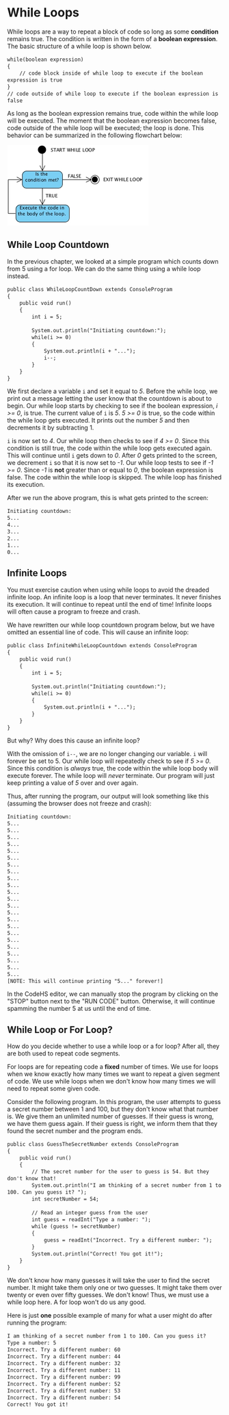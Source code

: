 # While Loops

While loops are a way to repeat a block of code so long as some **condition** remains true. The condition is written in the form of a **boolean expression**. The basic structure of a while loop is shown below.

``` 
while(boolean expression)
{
    // code block inside of while loop to execute if the boolean expression is true
}
// code outside of while loop to execute if the boolean expression is false
```

As long as the boolean expression remains true, code within the while loop will be executed. The moment that the boolean expression becomes false, code outside of the while loop will be executed; the loop is done. This behavior can be summarized in the following flowchart below:

![While_Loop_Diagram](../static/karel/while_loop_diagram.png "While Loop Diagram") 


## While Loop Countdown

In the previous chapter, we looked at a simple program which counts down from 5 using a for loop. We can do the same thing using a while loop instead.

```
public class WhileLoopCountDown extends ConsoleProgram
{
    public void run()
    {
        int i = 5;
        
        System.out.println("Initiating countdown:");
        while(i >= 0)
        {
            System.out.println(i + "...");
            i--;
        }
    }
}
```

We first declare a variable `i` and set it equal to *5*. Before the while loop, we print out a message letting the user know that the countdown is about to begin. Our while loop starts by checking to see if the boolean expression, *i >= 0*, is true. The current value of `i` is *5*. *5 >= 0* is true, so the code within the while loop gets executed. It prints out the number *5* and then decrements it by subtracting 1. 

`i` is now set to *4*. Our while loop then checks to see if *4 >= 0*. Since this condition is still true, the code within the while loop gets executed again. This will continue until `i` gets down to *0*. After *0* gets printed to the screen, we decrement `i` so that it is now set to *-1*. Our while loop tests to see if *-1 >= 0*. Since *-1* is **not** greater than or equal to *0*, the boolean expression is false. The code within the while loop is skipped. The while loop has finished its execution.


After we run the above program, this is what gets printed to the screen:

```
Initiating countdown:
5...
4...
3...
2...
1...
0...
```

## Infinite Loops

You must exercise caution when using while loops to avoid the dreaded infinite loop. An infinite loop is a loop that never terminates. It never finishes its execution. It will continue to repeat until the end of time! Infinite loops will often cause a program to freeze and crash.

We have rewritten our while loop countdown program below, but we have omitted an essential line of code. This will cause an infinite loop:

```
public class InfiniteWhileLoopCountdown extends ConsoleProgram
{
    public void run()
    {
        int i = 5;
        
        System.out.println("Initiating countdown:");
        while(i >= 0)
        {
            System.out.println(i + "...");
        }
    }
}
```

But why? Why does this cause an infinite loop?

With the omission of `i--`, we are no longer changing our variable. `i` will forever be set to 5. Our while loop will repeatedly check to see if *5 >= 0*. Since this condition is *always* true, the code within the while loop body will execute forever. The while loop will *never* terminate. Our program will just keep printing a value of *5* over and over again.

Thus, after running the program, our output will look something like this (assuming the browser does not freeze and crash):

```
Initiating countdown:
5...
5...
5...
5...
5...
5...
5...
5...
5...
5...
5...
5...
5...
5...
5...
5...
5...
5...
5...
5...
5...
5...
5...
[NOTE: This will continue printing "5..." forever!]
```

In the CodeHS editor, we can manually stop the program by clicking on the "STOP" button next to the "RUN CODE" button. Otherwise, it will continue spamming the number 5 at us until the end of time.


## While Loop or For Loop?

How do you decide whether to use a while loop or a for loop? After all, they are both used to repeat code segments.

For loops are for repeating code a **fixed** number of times. We use for loops when we know exactly how many times we want to repeat a given segment of code. We use while loops when we don't know how many times we will need to repeat some given code.

Consider the following program. In this program, the user attempts to guess a secret number between 1 and 100, but they don't know what that number is. We give them an unlimited number of guesses. If their guess is wrong, we have them guess again. If their guess is right, we inform them that they found the secret number and the program ends.

```
public class GuessTheSecretNumber extends ConsoleProgram
{
    public void run()
    {
        // The secret number for the user to guess is 54. But they don't know that!
        System.out.println("I am thinking of a secret number from 1 to 100. Can you guess it? ");
        int secretNumber = 54;
        
        // Read an integer guess from the user
        int guess = readInt("Type a number: ");
        while (guess != secretNumber)
        {
            guess = readInt("Incorrect. Try a different number: ");
        }
        System.out.println("Correct! You got it!");
    }
}
```

We don't know how many guesses it will take the user to find the secret number. It might take them only one or two guesses. It might take them over twenty or even over fifty guesses. We don't know! Thus, we must use a while loop here. A for loop won't do us any good.

Here is just **one** possible example of many for what a user might do after running the program:

```
I am thinking of a secret number from 1 to 100. Can you guess it? 
Type a number: 5
Incorrect. Try a different number: 60
Incorrect. Try a different number: 44
Incorrect. Try a different number: 32
Incorrect. Try a different number: 11
Incorrect. Try a different number: 99
Incorrect. Try a different number: 52
Incorrect. Try a different number: 53
Incorrect. Try a different number: 54
Correct! You got it!
```

